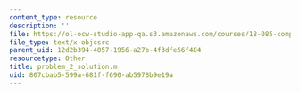 ```yaml
---
content_type: resource
description: ''
file: https://ol-ocw-studio-app-qa.s3.amazonaws.com/courses/18-085-computational-science-and-engineering-i-summer-2020/807cbab5599a681ff690ab5978b9e19a_problem_2_solution.m
file_type: text/x-objcsrc
parent_uid: 12d2b394-4057-1956-a27b-4f3dfe56f484
resourcetype: Other
title: problem_2_solution.m
uid: 807cbab5-599a-681f-f690-ab5978b9e19a
---
```


